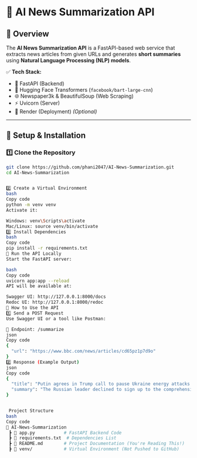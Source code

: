 # 📰 AI News Summarization API

## 📌 Overview
The **AI News Summarization API** is a FastAPI-based web service that extracts news articles from given URLs and generates **short summaries** using **Natural Language Processing (NLP) models**.

✅ **Tech Stack:**  
- 🐍 FastAPI (Backend)
- 🤖 Hugging Face Transformers (`facebook/bart-large-cnn`)
- 🌐 Newspaper3k & BeautifulSoup (Web Scraping)
- ⚡ Uvicorn (Server)
- 📡 Render (Deployment) *(Optional)*

---

## 🔧 **Setup & Installation**
### **1️⃣ Clone the Repository**
```bash
git clone https://github.com/phani2047/AI-News-Summarization.git
cd AI-News-Summarization


2️⃣ Create a Virtual Environment
bash
Copy code
python -m venv venv
Activate it:

Windows: venv\Scripts\activate
Mac/Linux: source venv/bin/activate
3️⃣ Install Dependencies
bash
Copy code
pip install -r requirements.txt
🚀 Run the API Locally
Start the FastAPI server:

bash
Copy code
uvicorn app:app --reload
API will be available at:

Swagger UI: http://127.0.0.1:8000/docs
Redoc UI: http://127.0.0.1:8000/redoc
📌 How to Use the API
1️⃣ Send a POST Request
Use Swagger UI or a tool like Postman:

📡 Endpoint: /summarize
json
Copy code
{
  "url": "https://www.bbc.com/news/articles/cd65pz1p7d9o"
}
2️⃣ Response (Example Output)
json
Copy code
{
  "title": "Putin agrees in Trump call to pause Ukraine energy attacks but no full ceasefire",
  "summary": "The Russian leader declined to sign up to the comprehensive month-long ceasefire that Trump's team recently worked out with Ukrainians in Saudi Arabia."
}


 Project Structure
bash
Copy code
📂 AI-News-Summarization
 ┣ 📜 app.py           # FastAPI Backend Code
 ┣ 📜 requirements.txt  # Dependencies List
 ┣ 📜 README.md        # Project Documentation (You're Reading This!)
 ┣ 📂 venv/            # Virtual Environment (Not Pushed to GitHub)
